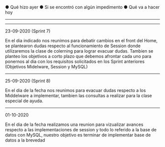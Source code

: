 
● Qué hizo ayer
● Si se encontró con algún impedimento
● Qué va a hacer hoy

-----------------------------------------------------------------------------



----------------------------------------------------------------------------
23-09-2020 (Sprint 7)

En el dia indicado nos reunimos para debatir cambios en el front del Home, se plantearon dudas respecto al funcionamiento de Session donde utilizaremos la clase de colerning para lograr evacuar dudas. Tambien se planteo los objetivos a corto plazo que debemos afrontar cada uno para ponernos al dia con los requisitos solicitados en los Sprint anteriores (Objetivos Midelware, Session y MySQL)

----------------------------------------------------------------------------
25-09-2020 (Sprint 8)

En el dia de la fecha nos reunimos para evacuar dudas respecto a los Middelware a implementar, tambien las consultas a realizar para la clase especial de ayuda.

----------------------------------------------------------------------------
01-10-2020

En el dia de la fecha realizamos una reunion para vizualizar avances respecto a las implementaciones de session y todo lo referido a la base de datos con MySQL, nuestro objetivo es terminar de implementar base de datos a la brevedad 